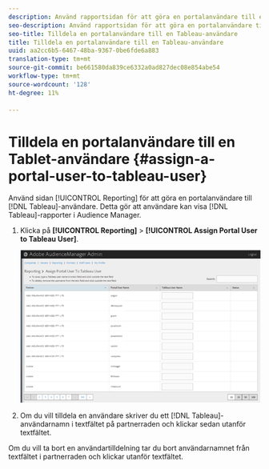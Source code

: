 ```yaml
---
description: Använd rapportsidan för att göra en portalanvändare till en Tablet-användare. Detta gör att användare kan visa rapporter i tabellformat i Audience Manager.
seo-description: Använd rapportsidan för att göra en portalanvändare till en Tablet-användare. Detta gör att användare kan visa rapporter i tabellformat i Audience Manager.
seo-title: Tilldela en portalanvändare till en Tableau-användare
title: Tilldela en portalanvändare till en Tableau-användare
uuid: aa2cc6b5-6467-48ba-9367-0be6fde6a883
translation-type: tm+mt
source-git-commit: be661580da839ce6332a0ad827dec08e854abe54
workflow-type: tm+mt
source-wordcount: '128'
ht-degree: 11%

---
```



# Tilldela en portalanvändare till en Tablet-användare {#assign-a-portal-user-to-tableau-user}

<!-- t_tabeau.xml -->

Använd sidan [!UICONTROL Reporting] för att göra en portalanvändare till [!DNL Tableau]-användare. Detta gör att användare kan visa [!DNL Tableau]-rapporter i Audience Manager.

1. Klicka på **[!UICONTROL Reporting]** > **[!UICONTROL Assign Portal User to Tableau User]**.

   ![](assets/tableau.png)

1. Om du vill tilldela en användare skriver du ett [!DNL Tableau]-användarnamn i textfältet på partnerraden och klickar sedan utanför textfältet.

Om du vill ta bort en användartilldelning tar du bort användarnamnet från textfältet i partnerraden och klickar utanför textfältet.
